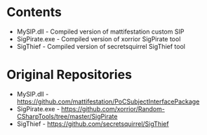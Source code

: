 # Contents

* MySIP.dll - Compiled version of mattifestation custom SIP 
* SigPirate.exe - Compiled version of xorrior SigPirate tool
* SigThief - Compiled version of secretsquirrel SigThief tool

# Original Repositories

* MySIP.dll - https://github.com/mattifestation/PoCSubjectInterfacePackage
* SigPirate.exe - https://github.com/xorrior/Random-CSharpTools/tree/master/SigPirate
* SigThief - https://github.com/secretsquirrel/SigThief
